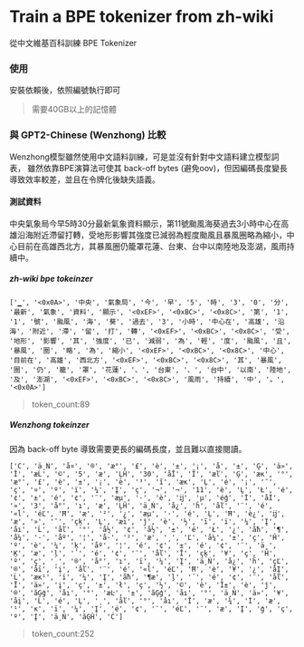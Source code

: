 # Train a BPE tokenizer from zh-wiki
從中文維基百科訓練 BPE Tokenizer

### 使用
安裝依賴後，依照編號執行即可
> 需要40GB以上的記憶體

### 與 GPT2-Chinese (Wenzhong) 比較
Wenzhong模型雖然使用中文語料訓練，可是並沒有針對中文語料建立模型詞表，
雖然依靠BPE演算法可使其 back-off bytes (避免oov)，但因編碼長度變長導致效率較差，並且在令牌化後缺失語義。

#### 測試資料
中央氣象局今早5時30分最新氣象資料顯示，第11號颱風海葵過去3小時中心在高雄沿海附近滯留打轉，受地形影響其強度已減弱為輕度颱風且暴風圈略為縮小，中心目前在高雄西北方，其暴風圈仍籠罩花蓮、台東、台中以南陸地及澎湖，風雨持續中。

##### zh-wiki bpe tokeinzer
```
['▁', '<0x0A>', '中央', '氣象局', '今', '早', '5', '時', '3', '0', '分', '最新', '氣象', '資料', '顯示', '<0xEF>', '<0xBC>', '<0x8C>', '第', '1', '1', '號', '颱風', '海', '葵', '過去', '3', '小時', '中心在', '高雄', '沿海', '附近', '滯', '留', '打', '轉', '<0xEF>', '<0xBC>', '<0x8C>', '受', '地形', '影響', '其', '強度', '已', '減弱', '為', '輕', '度', '颱風', '且', '暴風', '圈', '略', '為', '縮小', '<0xEF>', '<0xBC>', '<0x8C>', '中心', '目前在', '高雄', '西北方', '<0xEF>', '<0xBC>', '<0x8C>', '其', '暴風', '圈', '仍', '籠', '罩', '花蓮', '、', '台東', '、', '台中', '以南', '陸地', '及', '澎湖', '<0xEF>', '<0xBC>', '<0x8C>', '風雨', '持續', '中', '。', '<0x0A>'] 
```
> token_count:89

##### Wenzhong tokeinzer
因為 back-off byte 導致需要更長的編碼長度，並且難以直接閱讀。
```
['Ċ', 'ä¸Ń', 'å¤', '®', 'æ°', '£', 'è', '±', '¡', 'å', '±', 'Ģ', 'ä»', 'Ĭ', 'æĹ', '©', '5', 'æ', 'ĻĤ', '30', 'åĪ', 'Ĩ', 'æľ', 'Ģ', 'æĸ', '°', 'æ°', '£', 'è', '±', '¡', 'è', '³', 'ĩ', 'æĸ', 'Ļ', 'é', '¡', '¯', 'ç', '¤', 'º', 'ï', '¼', 'Į', 'ç', '¬', '¬', '11', 'è', 'Ļ', 'Ł', 'é', '¢', '±', 'é', '¢', '¨', 'æµ', '·', 'è', 'ĳ', 'µ', 'éģ', 'İ', 'åİ', '»', '3', 'å°', 'ı', 'æ', 'ĻĤ', 'ä¸Ń', 'å¿', 'ĥ', 'åľ', '¨', 'é', '«ĺ', 'éĽ', 'Ħ', 'æ', '²', '¿', 'æµ', '·', 'é', 'Ļ', 'Ħ', 'è¿', 'ĳ', 'æ', '»', '¯', 'çķ', 'Ļ', 'æī', 'ĵ', 'è', '½', 'ī', 'ï', '¼', 'Į', 'åı', 'Ĺ', 'åľ', '°', 'å½', '¢', 'å½', '±', 'é', 'Ł', '¿', 'åħ', '¶', 'å¼', '·', 'åº', '¦', 'å·', '²', 'æ', '¸', 'Ľ', 'å¼', '±', 'ç', 'Ĥ', 'º', 'è', '¼', 'ķ', 'åº', '¦', 'é', '¢', '±', 'é', '¢', '¨', 'ä¸', 'Ķ', 'æ', 'ļ', '´', 'é', '¢', '¨', 'åľ', 'Ī', 'çķ', '¥', 'ç', 'Ĥ', 'º', 'ç', '¸', '®', 'å°', 'ı', 'ï', '¼', 'Į', 'ä¸Ń', 'å¿', 'ĥ', 'çĽ', '®', 'åī', 'į', 'åľ', '¨', 'é', '«ĺ', 'éĽ', 'Ħ', 'è', '¥', '¿', 'åĮ', 'Ĺ', 'æĸ¹', 'ï', '¼', 'Į', 'åħ', '¶æ', 'ļ', '´', 'é', '¢', '¨', 'åľ', 'Ī', 'ä»', 'į', 'ç', '±', 'ł', 'ç', '½', '©', 'è', 'Ĭ±', 'è', 'ĵ', '®', 'ãĢģ', 'åı', '°', 'æĿ', '±', 'ãĢģ', 'åı', '°', 'ä¸Ń', 'ä»', '¥', 'åį', 'Ĺ', 'é', 'Ļ', '¸', 'åľ', '°', 'åı', 'Ĭ', 'æ', '¾', 'İ', 'æ', '¹', 'ĸ', 'ï', '¼', 'Į', 'é', '¢', '¨', 'éĽ', '¨', 'æ', 'Į', 'ģ', 'ç', 'º', 'Į', 'ä¸Ń', 'ãĢĤ', 'Ċ'] 
```
> token_count:252
